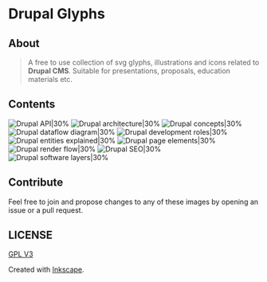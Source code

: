 # Drupal Glyphs

## About
> A free to use collection of svg glyphs, illustrations and icons related to **Drupal CMS**. Suitable for presentations, proposals, education materials etc.

## Contents
![Drupal API|30%](images/drupal_api.svg)
![Drupal architecture|30%](images/drupal_architecture.svg)
![Drupal concepts|30%](images/drupal_concepts.svg)
![Drupal dataflow diagram|30%](images/drupal_dataflow_diagram.svg)
![Drupal development roles|30%](images/drupal_development_roles.svg)
![Drupal entities explained|30%](images/drupal_entities_explained.svg)
![Drupal page elements|30%](images/drupal_page_elements.svg)
![Drupal render flow|30%](images/drupal_render_flow.svg)
![Drupal SEO|30%](images/drupal_seo.svg)
![Drupal software layers|30%](images/drupal_software_layers.svg)

## Contribute
Feel free to join and propose changes to any of these images by opening an issue or a pull request.

## LICENSE
[GPL V3](LICENSE)

Created with [Inkscape](https://inkscape.org).
